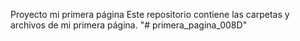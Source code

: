Proyecto mi primera página
Este repositorio contiene las carpetas y archivos de mi primera página.
"# primera_pagina_008D" 
